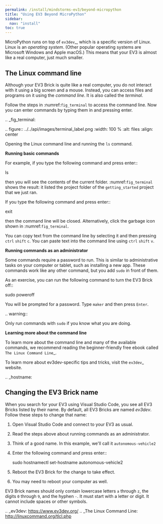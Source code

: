 ```yaml
---
permalink: /install/mindstorms-ev3/beyond-micropython
title: "Using EV3 Beyond MicroPython"
sidebar:
  nav: "install"
toc: true
---
```


MicroPython runs on top of `ev3dev`_, which is a specific version of Linux.
Linux is an *operating system*. (Other popular operating
systems are Microsoft Windows and Apple macOS.) This means that your EV3 is
almost like a real computer, just much smaller.

The Linux command line
-----------------------------------------

Although your EV3 Brick is quite like a real computer, you do not interact with
it using a big screen and a mouse. Instead, you can access files and programs
on it using the *command line*. It is also called the *terminal*.

Follow the steps in :numref:`fig_terminal` to access the command line. Now
you can enter commands by typing them in and pressing enter.

.. _fig_terminal:

.. figure:: ../../api/images/terminal_label.png
   :width: 100 %
   :alt: files
   :align: center

   Opening the Linux command line and running the ``ls`` command.

**Running basic commands**

For example, if you type the following command and press enter::

   ls

then you will see the contents of the current folder. :numref:`fig_terminal`
shows the result: it listed the project folder of the ``getting_started``
project that we just ran.

If you type the following command and press enter::

   exit

then the command line will be closed. Alternatively, click the garbage icon
shown in :numref:`fig_terminal`.

You can copy text from the command line by selecting it and
then pressing ``ctrl`` ``shift`` ``c``.
You can paste text into the command line
using ``ctrl`` ``shift`` ``v``.

**Running commands as an administrator**

Some commands require a password to run. This is similar to administrative
tasks on your computer or tablet, such as installing a new app. These commands
work like any other command, but you add ``sudo`` in front of
them.

As an exercise, you can run the following command to turn the EV3 Brick off::

   sudo poweroff

You will be prompted for a password. Type ``maker`` and then press ``Enter``.

.. warning::

   Only run commands with ``sudo`` if you know what you are doing.

**Learning more about the command line**

To learn more about the command line and many of the available commands, we
recommend reading the beginner-friendly free ebook
called `The Linux Command Line`_.

To learn more about ev3dev-specific tips and tricks, visit the `ev3dev`_
website.

.. _hostname:

Changing the EV3 Brick name
-----------------------------------------------------------

When you search for your EV3 using Visual Studio Code, you see all EV3 Bricks
listed by their name. By default, all EV3 Bricks are named *ev3dev*. Follow
these steps to change that name:

   1. Open Visual Studio Code and connect to your EV3 as usual.
   2. Read the steps above about running commands as an administrator.
   3. Think of a good name. In this example, we'll
      call it ``autonomous-vehicle2``
   4. Enter the following command and press enter::

         sudo hostnamectl set-hostname autonomous-vehicle2

   5. Reboot the EV3 Brick for the change to take effect.
   6. You may need to reboot your computer as well.

EV3 Brick names should only contain lowercase letters ``a`` through ``z``,
the digits ``0`` through ``9``, and the hyphen ``-``. It must start with a
letter or digit. It cannot include spaces or other symbols.

.. _ev3dev: https://www.ev3dev.org/
.. _The Linux Command Line: http://linuxcommand.org/tlcl.php
